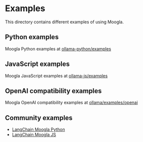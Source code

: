 # Examples

This directory contains different examples of using Moogla.

## Python examples
Moogla Python examples at [ollama-python/examples](https://github.com/moogla/moogla-python/tree/main/examples)


## JavaScript examples
Moogla JavaScript examples at [ollama-js/examples](https://github.com/moogla/moogla-js/tree/main/examples)


## OpenAI compatibility examples
Moogla OpenAI compatibility examples at [ollama/examples/openai](../docs/openai.md)


## Community examples

- [LangChain Moogla Python](https://python.langchain.com/docs/integrations/chat/ollama/)
- [LangChain Moogla JS](https://js.langchain.com/docs/integrations/chat/ollama/)
